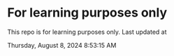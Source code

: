 # For learning purposes only
This repo is for learning purposes only.
Last updated at

Thursday, August 8, 2024 8:53:15 AM


